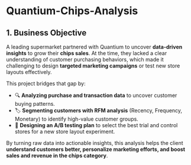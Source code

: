 # Quantium-Chips-Analysis
## 1. Business Objective
A leading supermarket partnered with Quantium to uncover **data-driven insights** to grow their **chips sales**. At the time, they lacked a clear understanding of customer purchasing behaviors, which made it challenging to design **targeted marketing campaigns** or test new store layouts effectively.  

This project bridges that gap by:  

- 🔍 **Analyzing purchase and transaction data** to uncover customer buying patterns.  
- 🏷️ **Segmenting customers with RFM analysis** (Recency, Frequency, Monetary) to identify high-value customer groups.  
- 🧪 **Designing an A/B testing plan** to select the best trial and control stores for a new store layout experiment.  

By turning raw data into actionable insights, this analysis helps the client **understand customers better, personalize marketing efforts, and boost sales and revenue in the chips category**.  

